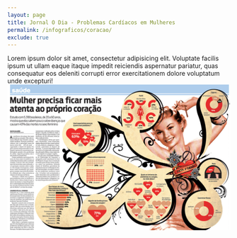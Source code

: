 ```yaml
---
layout: page
title: Jornal O Dia - Problemas Cardíacos em Mulheres
permalink: /infograficos/coracao/
exclude: true
---
```


<div class="single-art">
  <div class="legend">
    Lorem ipsum dolor sit amet, consectetur adipisicing elit. Voluptate facilis ipsum ut ullam eaque itaque impedit reiciendis aspernatur pariatur, quas consequatur eos deleniti corrupti error exercitationem dolore voluptatum unde excepturi!
  </div>

  <div class="image">
    <img src="/assets/images/infos/coracao.jpg" alt="">
  </div>
</div>